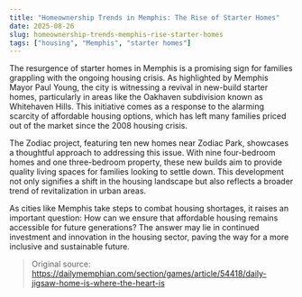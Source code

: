```yaml
---
title: "Homeownership Trends in Memphis: The Rise of Starter Homes"
date: 2025-08-26
slug: homeownership-trends-memphis-rise-starter-homes
tags: ["housing", "Memphis", "starter homes"]
---
```


The resurgence of starter homes in Memphis is a promising sign for families grappling with the ongoing housing crisis. As highlighted by Memphis Mayor Paul Young, the city is witnessing a revival in new-build starter homes, particularly in areas like the Oakhaven subdivision known as Whitehaven Hills. This initiative comes as a response to the alarming scarcity of affordable housing options, which has left many families priced out of the market since the 2008 housing crisis.

The Zodiac project, featuring ten new homes near Zodiac Park, showcases a thoughtful approach to addressing this issue. With nine four-bedroom homes and one three-bedroom property, these new builds aim to provide quality living spaces for families looking to settle down. This development not only signifies a shift in the housing landscape but also reflects a broader trend of revitalization in urban areas.

As cities like Memphis take steps to combat housing shortages, it raises an important question: How can we ensure that affordable housing remains accessible for future generations? The answer may lie in continued investment and innovation in the housing sector, paving the way for a more inclusive and sustainable future.
> Original source: https://dailymemphian.com/section/games/article/54418/daily-jigsaw-home-is-where-the-heart-is